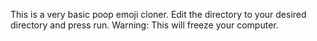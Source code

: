 This is a very basic poop emoji cloner. Edit the directory to your desired directory and press run. 
Warning: This will freeze your computer.
